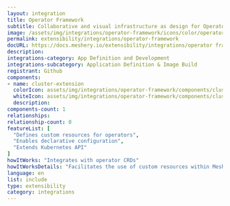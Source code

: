 ```yaml
---
layout: integration
title: Operator Framework
subtitle: Collaborative and visual infrastructure as design for Operator Framework
image: /assets/img/integrations/operator-framework/icons/color/operator-framework-color.svg
permalink: extensibility/integrations/operator-framework
docURL: https://docs.meshery.io/extensibility/integrations/operator framework
description: 
integrations-category: App Definition and Development
integrations-subcategory: Application Definition & Image Build
registrant: Github
components: 
- name: cluster-extension
  colorIcon: assets/img/integrations/operator-framework/components/cluster-extension/icons/color/cluster-extension-color.svg
  whiteIcon: assets/img/integrations/operator-framework/components/cluster-extension/icons/white/cluster-extension-white.svg
  description: 
components-count: 1
relationships: 
relationship-count: 0
featureList: [
  "Defines custom resources for operators",
  "Enables declarative configuration",
  "Extends Kubernetes API"
]
howItWorks: "Integrates with operator CRDs"
howItWorksDetails: "Facilitates the use of custom resources within Meshery"
language: en
list: include
type: extensibility
category: integrations
---
```

